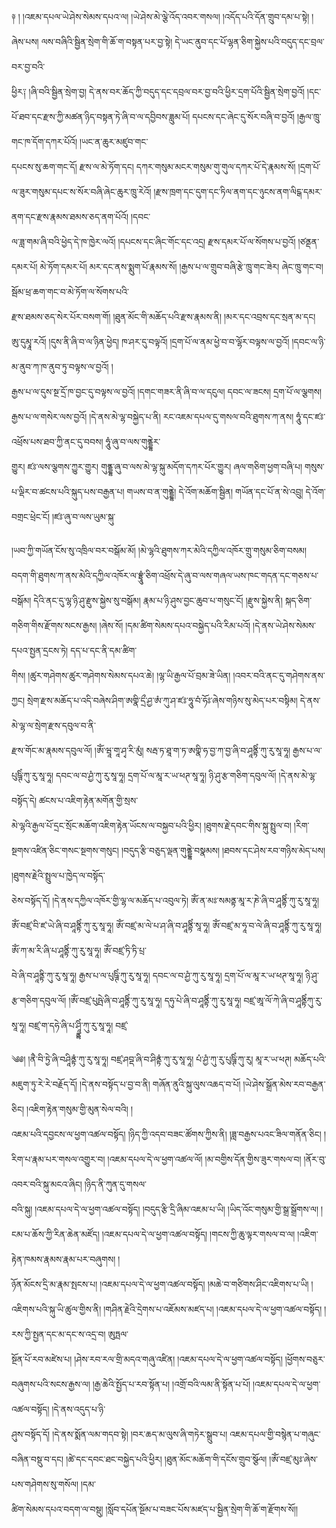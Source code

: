 ﻿  
༈   ། །འཇམ་དཔལ་ཡེ་ཤེས་སེམས་དཔའ་ལ། །ཡེ་ཤེས་མེ་ལྕེ་འོད་འབར་གསལ། །འདོད་པའི་དོན་གྲུབ་དམ་པ་སྟེ། །ཞེས་པས། ལས་བཞིའི་སྦྱིན་སྲེག་གི་ཆོ་ག་བསྟན་པར་བྱ་སྟེ། དེ་ཡང་ནུབ་དང་པོ་ལྷན་ཅིག་སྐྱེས་པའི་བདུད་དང་བྲལ་བར་བྱ་བའི་  
ཕྱིར༑ །ཞི་བའི་སྦྱིན་སྲེག་བྱ། དེ་ནས་བར་ཆོད་ཀྱི་བདུད་དང་དབྲལ་བར་བྱ་བའི་ཕྱིར་དྲག་པོའི་སྦྱིན་སྲེག་བྱའོ། །དང་པོ་ཐབ་དང་རྫས་ཀྱི་མཚན་ཉིད་བསྟན་ཏེ་ཞི་བ་ལ་དབྱིབས་ཟླུམ་པོ། དཔངས་དང་ཞེང་དུ་སོར་བཞི་བ་བྱའོ། །རྒྱལ་ཁྲུ་གང་ཁ་དོག་དཀར་པོའོ། །ཡང་ན་ཆུར་མཛུབ་གང་  
དཔངས་སུ་ཆག་གང་དོ། རྫས་ལ་མེ་ཏོག་དང། དཀར་གསུམ་མངར་གསུམ་གུ་གུལ་དཀར་པོ་དེ་རྣམས་སོ། །དྲག་པོ་ལ་ཟུར་གསུམ་དཔང་ས་སོར་བཞི་ཞེང་ཆུར་ཁྲུ་རེའོ། །རྫས་ཁྲག་དང་དུག་དང་ཏིལ་ནག་དང་ཉུངས་ནག་ལིངྒ་དམར་ནག་དང་རྫས་རྣམས་ཐམས་ཅད་ནག་པོའོ། །དབང་  
ལ་ཟླ་གམ་ཞི་བའི་ཕྱེད་དེ་ཁ་ཁྱེར་ལའོ། །དཔངས་དང་ཞིང་གོང་དང་འདྲ། རྫས་དམར་པོ་ལ་སོགས་པ་བྱའོ། །ཙནྡན་དམར་པོ། མེ་ཏོག་དམར་པོ། མར་དང་ནས་སྨུག་པོ་རྣམས་སོ། །རྒྱས་པ་ལ་གྲུབ་བཞི་རྩེ་ཁྲུ་གང་ཟེར། ཞེང་ཁྲུ་གང་བ། སྦོམ་ཕྲ་ཆག་གང་བ་མེ་ཏོག་ལ་སོགས་པའི་  
རྫས་ཐམས་ཅད་སེར་པོར་བསག་གོ། །ཐུན་མོང་གི་མཆོད་པའི་རྫས་རྣམས་ནི། །མར་དང་འབྲས་དང་སྲན་མ་དང། ཨུ་དུམྭཱ་རའོ། །དུས་ནི་ཞི་བ་ལ་ཉིན་ཕྱེད། ཁ་ཤར་དུ་བལྟའོ། །དྲག་པོ་ལ་ནམ་ཕྱེ་བ་བ་ལྷོར་བལྟས་ལ་བྱའོ། །དབང་ལ་ཉི་མ་ནུབ་ཀ་ཁ་ནུབ་ཏུ་བལྟས་ལ་བྱའོ། །  
རྒྱས་པ་ལ་དུས་སྔ་དྲོ་ཁ་བྱང་དུ་བལྟས་ལ་བྱའོ། །དགང་གཟར་ནི་ཞི་བ་ལ་དངུལ། དབང་ལ་ཟངས། དྲག་པོ་ལ་ལྕགས། རྒྱས་པ་ལ་གསེར་ལས་བྱའོ། །དེ་ནས་མེ་ལྷ་བསྐྱེད་པ་ནི། རང་འཇམ་དཔལ་དུ་གསལ་བའི་ཐུགས་ཀ་ནས། ཧཱུཾ་དང་ཛཿ་འཕྲོས་པས་ཐབ་ཀྱི་ནང་དུ་བབས། ཧཱུཾ་ཞུ་བ་ལས་གུནྡྷེར་  
གྱུར། ཛཿ་ལས་ལྕགས་ཀྱུར་གྱུར། གུནྡྷ་ཞུ་བ་ལས་མེ་ལྷ་སྐུ་མདོག་དཀར་པོར་གྱུར། ཞལ་གཅིག་ཕྱག་བཞི་པ། གསུས་པ་ལྡིར་བ་ཚངས་པའི་སྐུད་པས་བརྒྱན་པ། གཡས་བ་ན་གུནྡྷེ། དེ་འོག་མཆོག་སྦྱིན། གཡོན་དང་པོ་ན་སེ་འབྲུ། དེ་འོག་བགྲང་ཕྲེང་ངོ། །ཛཿ་ཞུ་བ་ལས་ཡུམ་སྐུ་  
  
།ཡབ་ཀྱི་གཡོན་ངོས་སུ་འཁྲིལ་བར་བསྒོམ་མོ། །མེ་ལྷའི་ཐུགས་ཀར་མེའི་དཀྱིལ་འཁོར་གྲུ་གསུམ་ཅིག་བསམ། བདག་གི་ཐུགས་ཀ་ནས་མེའི་དཀྱིལ་འཁོར་ལ་བྷྲཱུཾ་ཅིག་འཕྲོས་དེ་ཞུ་བ་ལས་གཞལ་ཡས་ཁང་གདན་དང་གཅས་པ་  
བསྒོམ། དེའི་ནང་དུ་ལྷ་ཉི་ཤུ་རྫུས་སྐྱེས་སུ་བསྒོམ། རྣམ་པ་ཉི་ཤུས་བྱང་ཆུབ་པ་གསུང་ངོ། །རྫུས་སྐྱེས་ནི། སྐད་ཅིག་གཅིག་གིས་རྫོགས་སངས་རྒྱས། །ཞེས་སོ། །དམ་ཚིག་སེམས་དཔའ་བསྐྱེད་པའི་རིམ་པའོ། །དེ་ནས་ཡེ་ཤེས་སེམས་དཔའ་སྤྱན་དྲངས་ཏེ། དད་པ་དང་ནི་དམ་ཚིག་  
གིས། །ཚུར་གཤེགས་ཚུར་གཤེགས་སེམས་དཔའ་ཆེ། །ལྷ་ཡི་རྒྱལ་པོ་བྲམ་ཟེ་ཡིན། །འབར་བའི་ནང་དུ་གཤེགས་ནས་ཀྱང། སྲེག་རྫས་མཆོད་པ་འདི་བཞེས་ཤིག་ཨགྣི་དྲྀ་ཤྱ་ཨཾ་ཀུ་ཤ་ཛཿ་ཧཱུ་བཾ་ཧོཿ་ཞེས་གཉིས་སུ་མེད་པར་བསྟིམ། དེ་ནས་མེ་ལྷ་ལ་སྲེག་རྫས་དབུལ་བ་ནི་  
རྫས་གོང་མ་རྣམས་དབུལ་ལོ། །ཨོཾ་ཝཱ་གཱ་ཤྭ་རི་མུཾ། སརྦ་ཏ་ཐཱ་ག་ཏ་ཨགྣི་ཧ་བྱ་ཀ་བྱ་ཞི་བ་ཤཱནྟིཾ་ཀུ་རུ་སཱ་ཧཱ། རྒྱས་པ་ལ་པུཥྚིཾ་ཀུ་རུ་སཱ་ཧཱ། དབང་ལ་བ་ཤྱཾ་ཀུ་རུ་སཱ་ཧཱ། དྲག་པོ་ལ་མཱ་ར་ཡ་ཕཊ་སཱ་ཧཱ། ཉི་ཤུ་རྩ་གཅིག་དབུལ་ལོ། །དེ་ནས་མེ་ལྷ་བསྟོད་དེ། ཚངས་པ་འཇིག་རྟེན་མགོན་གྱི་སྲས་  
མེ་ལྷའི་རྒྱལ་པོ་དྲང་སྲོང་མཆོག་འཇིག་རྟེན་ཡོངས་ལ་བསྐྱབ་པའི་ཕྱིར། །ཐུགས་རྗེ་དབང་གིས་སྐུ་སྤྲུལ་བ། །རིག་སྔགས་འཛིན་ཅིང་གསང་སྔགས་གསུང། །བདུད་རྩི་བཅུད་ལྡན་གུནྡྷེ་བསྣམས། །ཐབས་དང་ཤེས་རབ་གཉིས་མེད་པས། །ཐུགས་རྗེའི་སྤྲུལ་པ་ཁྱེད་ལ་བསྟོད་  
ཅེས་བསྟོད་དོ། །དེ་ནས་དཀྱིལ་འཁོར་གྱི་ལྷ་ལ་མཆོད་པ་འབུལ་ཏེ། ཨོཾ་ན་མཿ་སམནྟ་མཱ་ར་ཎེ་ཞི་བ་ཤཱནྟིཾ་ཀུ་རུ་སཱ་ཧཱ། ཨོཾ་བཛྲ་བི་ཛ་ཡེ་ཞི་བ་ཤཱནྟིཾ་ཀུ་རུ་སཱ་ཧཱ། ཨོཾ་བཛྲ་མ་ལེ་པ་ཤ་ཞི་བ་ཤཱནྟིཾ་སཱ་ཧཱ། ཨོཾ་བཛྲ་མ་ཧཱ་བ་ལེ་ཞི་བ་ཤཱནྟིཾ་ཀུ་རུ་སཱ་ཧཱ། ཨོཾ་ཀ་མ་རི་ཞི་པ་ཤཱནྟིཾ་ཀུ་རུ་སཱ་ཧཱ། ཨོཾ་བཛྲ་ཏི་ཏི་པྲ་  
བེ་ཞི་བ་ཤཱནྟི་ཀུ་རུ་སཱ་ཧཱ། རྒྱས་པ་ལ་པུཥྚིཾ་ཀུ་རུ་སཱ་ཧཱ། དབང་ལ་བ་ཤྱཾ་ཀུ་རུ་སཱ་ཧཱ། དྲག་པོ་ལ་མཱ་ར་ཡ་ཕཊ་སཱ་ཧཱ། ཉི་ཤུ་རྩ་གཅིག་དབུལ་ལོ། །ཨོཾ་བཛྲ་པུཥྤེ་ཞི་བ་ཤཱནྟིཾ་ཀུ་རུ་སཱ་ཧཱ། དཧུ་པེ་ཞི་བ་ཤཱནྟིཾ་ཀུ་རུ་སཱ་ཧཱ། བཛྲ་ཨཱ་ལོ་ཀེ་ཞི་བ་ཤཱནྟིཾཀུ་རུ་སཱ་ཧཱ། བཛྲ་ག་དཧེ་ཞི་པ་ཤཱྣྟིཾ་ཀུ་རུ་སཱ་ཧཱ། བཛྲ་  
  
༄༅། །ནཻ་བི་ཏྱེ་ཞི་བཤཱིནྟཾ་ཀུ་རུ་སཱ་ཧཱ། བཛྲ་ཤབྡ་ཞི་བ་ཤིནྟཾ་ཀུ་རུ་སཱ་ཧཱ། པཾ་ཤྱཾ་ཀུ་རུ་པུཥྚིཾ་ཀུ་རུ། མཱ་ར་ཡ་ཕཊ། མཆོད་པའི་མཇུག་ཏུ་རེ་རེ་བརྗོད་དོ། །དེ་ནས་བསྟོད་པ་བྱ་བ་ནི། གཞོན་ནུའི་སྐུ་ལུས་འཆད་བ་པོ། །ཡེ་ཤེས་སྒྲོན་མེས་རབ་བརྒྱན་ཅིང། །འཇིག་རྟེན་གསུམ་གྱི་མུན་སེལ་བའི། །  
འཇམ་པའི་དབྱངས་ལ་ཕྱག་འཚལ་བསྟོད། །ཉིད་ཀྱི་འདབ་བཟང་ཚོགས་ཀྱིས་ནི། །ཟླ་བརྒྱས་པའང་ཟིལ་གནོན་ཅིང། །རིག་པ་རྣམ་པར་གསལ་འགྱུར་བ། །འཇམ་དཔལ་དེ་ལ་ཕྱག་འཚལ་ལོ། །མ་བགྱིས་དོན་གྱིས་ཟུར་གསལ་བ། །ནོར་བུ་འབར་བའི་སྐུ་མངའ་ཞིང། །ཉིད་ནི་ཀུན་དུ་གསལ་  
བའི་སྐུ། །འཇམ་དཔལ་དེ་ལ་ཕྱག་འཚལ་བསྟོད། །བདུད་རྩི་དྲི་ཞིམ་འཇམ་པ་ཡི། །ཡིད་འོང་གསུམ་གྱི་སྒྲ་སྒྲོགས་ལ། །ངམ་པ་ཆོས་ཀྱི་རིན་ཆེན་མཛོད། །འཇམ་དཔལ་དེ་ལ་ཕྱག་འཚལ་བསྟོད། །གངས་ཀྱི་ཆུ་ལྟར་གསལ་བ་ལ། །འཇིག་རྟེན་ཁམས་རྣམས་རྣམ་པར་བཞུགས། །  
ཉོན་མོངས་དྲི་མ་རྣམ་སྤངས་པ། །འཇམ་དཔལ་དེ་ལ་ཕྱག་འཚལ་བསྟོད། །མཆེ་བ་གཙིགས་ཤིང་འཇིགས་པ་ཡི། །འཇིགས་པའི་སྐུ་ཡི་ཚུལ་གྱིས་ནི། །གཤིན་རྗེའི་དྲེགས་པ་འཇོམས་མཛད་པ། །འཇམ་དཔལ་དེ་ལ་ཕྱག་འཚལ་བསྟོད། །རས་ཀྱི་སྤྱན་དང་མ་དང་ས་འདྲ་བ། ཨུཏྤལ་  
སྔོན་པོ་རབ་མཛེས་པ། །ཤེས་རབ་རལ་གྲི་མདའ་གཞུ་འཛིན། །འཇམ་དཔལ་དེ་ལ་ཕྱག་འཚལ་བསྟོད། །ཕྱོགས་བཅུར་བཞུགས་པའི་སངས་རྒྱས་ལ། །རྒྱ་ཆེའི་སྤྱོད་པ་རབ་སྟོན་པ། །འགྲོ་བའི་ལམ་ནི་སྟོན་པ་པོ། །འཇམ་དཔལ་དེ་ལ་ཕྱག་འཚལ་བསྟོད། །དེ་ནས་འདུད་པ་ཉི་  
ཤུས་བསྟོད་དོ། །དེ་ནས་སྨོན་ལམ་གདབ་སྟེ། །བར་ཆད་མ་ལུས་ཞི་གཏེར་སྒྲུབ་པ། འཇམ་དཔལ་གྱི་བསྙེན་པ་གཞུང་བཞིན་བསྡུ་བ་དང། །ཚེ་དང་དབང་ཐང་བསྐྱེད་པའི་ཕྱིར། །ཐུན་མོང་མཆོག་གི་དངོས་གྲུབ་སྩོལ། །ཨོཾ་བཛྲ་མུཿ་ཞེས་པས་གཤེགས་སུ་གསོལ། །དམ་  
ཚིག་སེམས་དཔའ་བདག་ལ་བསྡུ། །སློབ་དཔོན་སྔོམ་པ་བཟང་པོས་མཛད་པ་སྦྱིན་སྲེག་གི་ཆོ་ག་རྫོགས་སོ།།  
  
  
